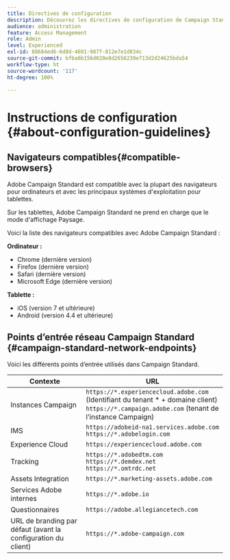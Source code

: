 ```yaml
---
title: Directives de configuration
description: Découvrez les directives de configuration de Campaign Standard
audience: administration
feature: Access Management
role: Admin
level: Experienced
exl-id: 88684ed6-6d8d-4691-987f-812e7e1d834c
source-git-commit: bfba6b156d020e8d2656239e713d2d24625bda54
workflow-type: ht
source-wordcount: '117'
ht-degree: 100%

---
```


# Instructions de configuration {#about-configuration-guidelines}

## Navigateurs compatibles{#compatible-browsers}

Adobe Campaign Standard est compatible avec la plupart des navigateurs pour ordinateurs et avec les principaux systèmes d&#39;exploitation pour tablettes.

Sur les tablettes, Adobe Campaign Standard ne prend en charge que le mode d&#39;affichage Paysage.

Voici la liste des navigateurs compatibles avec Adobe Campaign Standard :

**Ordinateur :**

* Chrome (dernière version)
* Firefox (dernière version)
* Safari (dernière version)
* Microsoft Edge (dernière version)

**Tablette :**

* iOS (version 7 et ultérieure)
* Android (version 4.4 et ultérieure)

## Points d’entrée réseau Campaign Standard {#campaign-standard-network-endpoints}

Voici les différents points d’entrée utilisés dans Campaign Standard.

| Contexte | URL |
|--- |--- |
| Instances Campaign | `https://*.experiencecloud.adobe.com` (Identifiant du tenant * + domaine client)<br>`https://*.campaign.adobe.com` (tenant de l’instance Campaign) |
| IMS | `https://adobeid-na1.services.adobe.com`<br>`https://*.adobelogin.com` |
| Experience Cloud | `https://experiencecloud.adobe.com` |
| Tracking | `https://*.adobedtm.com`<br>`https://*.demdex.net`<br>`https://*.omtrdc.net` |
| Assets Integration | `https://*.marketing-assets.adobe.com` |
| Services Adobe internes | `https://*.adobe.io` |
| Questionnaires | `https://adobe.allegiancetech.com` |
| URL de branding par défaut (avant la configuration du client) | `https://*.adobe-campaign.com` |
